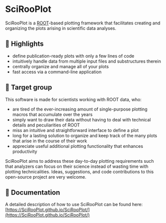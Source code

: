 # SciRooPlot
SciRooPlot is a [ROOT](https://github.com/root-project/root)-based plotting framework that facilitates creating and organizing the plots arising in scientific data analyses.

## 🌟 Highlights

- define publication-ready plots with only a few lines of code
- intuitively handle data from multiple input files and substructures therein
- centrally organize and manage all of your plots
- fast access via a command-line application

## 🎯 Target group
This software is made for scientists working with ROOT data, who:
- are tired of the ever-increasing amount of single-purpose plotting macros that accumulate over the years
- simply want to draw their data without having to deal with technical details and peculiarities of ROOT
- miss an intuitive and straightforward interface to define a plot
- long for a lasting solution to organize and keep track of the many plots that arise in the course of their work
- appreciate useful additional plotting functionality that enhances productivity

SciRooPlot aims to address these day-to-day plotting requirements such that analyzers can focus on their science instead of wasting time with plotting technicalities.
Ideas, suggestions, and code contributions to this open-source project are very welcome.

## 📖 Documentation
A detailed description of how to use SciRooPlot can be found here:
[https://SciRooPlot.github.io/SciRooPlot/](https://SciRooPlot.github.io/SciRooPlot/)
